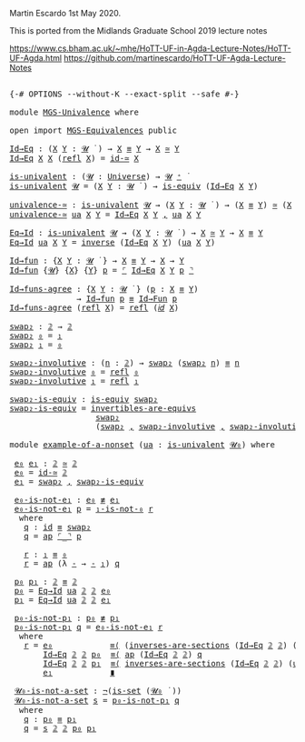 Martin Escardo 1st May 2020.

This is ported from the Midlands Graduate School 2019 lecture notes

 https://www.cs.bham.ac.uk/~mhe/HoTT-UF-in-Agda-Lecture-Notes/HoTT-UF-Agda.html
 https://github.com/martinescardo/HoTT-UF-Agda-Lecture-Notes

<pre class="Agda">

<a id="256" class="Symbol">{-#</a> <a id="260" class="Keyword">OPTIONS</a> <a id="268" class="Pragma">--without-K</a> <a id="280" class="Pragma">--exact-split</a> <a id="294" class="Pragma">--safe</a> <a id="301" class="Symbol">#-}</a>

<a id="306" class="Keyword">module</a> <a id="313" href="MGS-Univalence.html" class="Module">MGS-Univalence</a> <a id="328" class="Keyword">where</a>

<a id="335" class="Keyword">open</a> <a id="340" class="Keyword">import</a> <a id="347" href="MGS-Equivalences.html" class="Module">MGS-Equivalences</a> <a id="364" class="Keyword">public</a>

<a id="Id→Eq"></a><a id="372" href="MGS-Univalence.html#372" class="Function">Id→Eq</a> <a id="378" class="Symbol">:</a> <a id="380" class="Symbol">(</a><a id="381" href="MGS-Univalence.html#381" class="Bound">X</a> <a id="383" href="MGS-Univalence.html#383" class="Bound">Y</a> <a id="385" class="Symbol">:</a> <a id="387" href="Universes.html#260" class="Generalizable">𝓤</a> <a id="389" href="Universes.html#403" class="Function Operator">̇</a> <a id="391" class="Symbol">)</a> <a id="393" class="Symbol">→</a> <a id="395" href="MGS-Univalence.html#381" class="Bound">X</a> <a id="397" href="MGS-MLTT.html#4207" class="Datatype Operator">≡</a> <a id="399" href="MGS-Univalence.html#383" class="Bound">Y</a> <a id="401" class="Symbol">→</a> <a id="403" href="MGS-Univalence.html#381" class="Bound">X</a> <a id="405" href="MGS-Equivalences.html#5035" class="Function Operator">≃</a> <a id="407" href="MGS-Univalence.html#383" class="Bound">Y</a>
<a id="409" href="MGS-Univalence.html#372" class="Function">Id→Eq</a> <a id="415" href="MGS-Univalence.html#415" class="Bound">X</a> <a id="417" href="MGS-Univalence.html#415" class="Bound">X</a> <a id="419" class="Symbol">(</a><a id="420" href="MGS-MLTT.html#4242" class="InductiveConstructor">refl</a> <a id="425" href="MGS-Univalence.html#415" class="Bound">X</a><a id="426" class="Symbol">)</a> <a id="428" class="Symbol">=</a> <a id="430" href="MGS-Equivalences.html#6107" class="Function">id-≃</a> <a id="435" href="MGS-Univalence.html#415" class="Bound">X</a>

<a id="is-univalent"></a><a id="438" href="MGS-Univalence.html#438" class="Function">is-univalent</a> <a id="451" class="Symbol">:</a> <a id="453" class="Symbol">(</a><a id="454" href="MGS-Univalence.html#454" class="Bound">𝓤</a> <a id="456" class="Symbol">:</a> <a id="458" href="Universes.html#205" class="Postulate">Universe</a><a id="466" class="Symbol">)</a> <a id="468" class="Symbol">→</a> <a id="470" href="MGS-Univalence.html#454" class="Bound">𝓤</a> <a id="472" href="Universes.html#181" class="Primitive Operator">⁺</a> <a id="474" href="Universes.html#403" class="Function Operator">̇</a>
<a id="476" href="MGS-Univalence.html#438" class="Function">is-univalent</a> <a id="489" href="MGS-Univalence.html#489" class="Bound">𝓤</a> <a id="491" class="Symbol">=</a> <a id="493" class="Symbol">(</a><a id="494" href="MGS-Univalence.html#494" class="Bound">X</a> <a id="496" href="MGS-Univalence.html#496" class="Bound">Y</a> <a id="498" class="Symbol">:</a> <a id="500" href="MGS-Univalence.html#489" class="Bound">𝓤</a> <a id="502" href="Universes.html#403" class="Function Operator">̇</a> <a id="504" class="Symbol">)</a> <a id="506" class="Symbol">→</a> <a id="508" href="MGS-Equivalences.html#868" class="Function">is-equiv</a> <a id="517" class="Symbol">(</a><a id="518" href="MGS-Univalence.html#372" class="Function">Id→Eq</a> <a id="524" href="MGS-Univalence.html#494" class="Bound">X</a> <a id="526" href="MGS-Univalence.html#496" class="Bound">Y</a><a id="527" class="Symbol">)</a>

<a id="univalence-≃"></a><a id="530" href="MGS-Univalence.html#530" class="Function">univalence-≃</a> <a id="543" class="Symbol">:</a> <a id="545" href="MGS-Univalence.html#438" class="Function">is-univalent</a> <a id="558" href="Universes.html#260" class="Generalizable">𝓤</a> <a id="560" class="Symbol">→</a> <a id="562" class="Symbol">(</a><a id="563" href="MGS-Univalence.html#563" class="Bound">X</a> <a id="565" href="MGS-Univalence.html#565" class="Bound">Y</a> <a id="567" class="Symbol">:</a> <a id="569" href="Universes.html#260" class="Generalizable">𝓤</a> <a id="571" href="Universes.html#403" class="Function Operator">̇</a> <a id="573" class="Symbol">)</a> <a id="575" class="Symbol">→</a> <a id="577" class="Symbol">(</a><a id="578" href="MGS-Univalence.html#563" class="Bound">X</a> <a id="580" href="MGS-MLTT.html#4207" class="Datatype Operator">≡</a> <a id="582" href="MGS-Univalence.html#565" class="Bound">Y</a><a id="583" class="Symbol">)</a> <a id="585" href="MGS-Equivalences.html#5035" class="Function Operator">≃</a> <a id="587" class="Symbol">(</a><a id="588" href="MGS-Univalence.html#563" class="Bound">X</a> <a id="590" href="MGS-Equivalences.html#5035" class="Function Operator">≃</a> <a id="592" href="MGS-Univalence.html#565" class="Bound">Y</a><a id="593" class="Symbol">)</a>
<a id="595" href="MGS-Univalence.html#530" class="Function">univalence-≃</a> <a id="608" href="MGS-Univalence.html#608" class="Bound">ua</a> <a id="611" href="MGS-Univalence.html#611" class="Bound">X</a> <a id="613" href="MGS-Univalence.html#613" class="Bound">Y</a> <a id="615" class="Symbol">=</a> <a id="617" href="MGS-Univalence.html#372" class="Function">Id→Eq</a> <a id="623" href="MGS-Univalence.html#611" class="Bound">X</a> <a id="625" href="MGS-Univalence.html#613" class="Bound">Y</a> <a id="627" href="MGS-MLTT.html#2929" class="InductiveConstructor Operator">,</a> <a id="629" href="MGS-Univalence.html#608" class="Bound">ua</a> <a id="632" href="MGS-Univalence.html#611" class="Bound">X</a> <a id="634" href="MGS-Univalence.html#613" class="Bound">Y</a>

<a id="Eq→Id"></a><a id="637" href="MGS-Univalence.html#637" class="Function">Eq→Id</a> <a id="643" class="Symbol">:</a> <a id="645" href="MGS-Univalence.html#438" class="Function">is-univalent</a> <a id="658" href="Universes.html#260" class="Generalizable">𝓤</a> <a id="660" class="Symbol">→</a> <a id="662" class="Symbol">(</a><a id="663" href="MGS-Univalence.html#663" class="Bound">X</a> <a id="665" href="MGS-Univalence.html#665" class="Bound">Y</a> <a id="667" class="Symbol">:</a> <a id="669" href="Universes.html#260" class="Generalizable">𝓤</a> <a id="671" href="Universes.html#403" class="Function Operator">̇</a> <a id="673" class="Symbol">)</a> <a id="675" class="Symbol">→</a> <a id="677" href="MGS-Univalence.html#663" class="Bound">X</a> <a id="679" href="MGS-Equivalences.html#5035" class="Function Operator">≃</a> <a id="681" href="MGS-Univalence.html#665" class="Bound">Y</a> <a id="683" class="Symbol">→</a> <a id="685" href="MGS-Univalence.html#663" class="Bound">X</a> <a id="687" href="MGS-MLTT.html#4207" class="Datatype Operator">≡</a> <a id="689" href="MGS-Univalence.html#665" class="Bound">Y</a>
<a id="691" href="MGS-Univalence.html#637" class="Function">Eq→Id</a> <a id="697" href="MGS-Univalence.html#697" class="Bound">ua</a> <a id="700" href="MGS-Univalence.html#700" class="Bound">X</a> <a id="702" href="MGS-Univalence.html#702" class="Bound">Y</a> <a id="704" class="Symbol">=</a> <a id="706" href="MGS-Equivalences.html#979" class="Function">inverse</a> <a id="714" class="Symbol">(</a><a id="715" href="MGS-Univalence.html#372" class="Function">Id→Eq</a> <a id="721" href="MGS-Univalence.html#700" class="Bound">X</a> <a id="723" href="MGS-Univalence.html#702" class="Bound">Y</a><a id="724" class="Symbol">)</a> <a id="726" class="Symbol">(</a><a id="727" href="MGS-Univalence.html#697" class="Bound">ua</a> <a id="730" href="MGS-Univalence.html#700" class="Bound">X</a> <a id="732" href="MGS-Univalence.html#702" class="Bound">Y</a><a id="733" class="Symbol">)</a>

<a id="Id→fun"></a><a id="736" href="MGS-Univalence.html#736" class="Function">Id→fun</a> <a id="743" class="Symbol">:</a> <a id="745" class="Symbol">{</a><a id="746" href="MGS-Univalence.html#746" class="Bound">X</a> <a id="748" href="MGS-Univalence.html#748" class="Bound">Y</a> <a id="750" class="Symbol">:</a> <a id="752" href="Universes.html#260" class="Generalizable">𝓤</a> <a id="754" href="Universes.html#403" class="Function Operator">̇</a> <a id="756" class="Symbol">}</a> <a id="758" class="Symbol">→</a> <a id="760" href="MGS-Univalence.html#746" class="Bound">X</a> <a id="762" href="MGS-MLTT.html#4207" class="Datatype Operator">≡</a> <a id="764" href="MGS-Univalence.html#748" class="Bound">Y</a> <a id="766" class="Symbol">→</a> <a id="768" href="MGS-Univalence.html#746" class="Bound">X</a> <a id="770" class="Symbol">→</a> <a id="772" href="MGS-Univalence.html#748" class="Bound">Y</a>
<a id="774" href="MGS-Univalence.html#736" class="Function">Id→fun</a> <a id="781" class="Symbol">{</a><a id="782" href="MGS-Univalence.html#782" class="Bound">𝓤</a><a id="783" class="Symbol">}</a> <a id="785" class="Symbol">{</a><a id="786" href="MGS-Univalence.html#786" class="Bound">X</a><a id="787" class="Symbol">}</a> <a id="789" class="Symbol">{</a><a id="790" href="MGS-Univalence.html#790" class="Bound">Y</a><a id="791" class="Symbol">}</a> <a id="793" href="MGS-Univalence.html#793" class="Bound">p</a> <a id="795" class="Symbol">=</a> <a id="797" href="MGS-Equivalences.html#5103" class="Function Operator">⌜</a> <a id="799" href="MGS-Univalence.html#372" class="Function">Id→Eq</a> <a id="805" href="MGS-Univalence.html#786" class="Bound">X</a> <a id="807" href="MGS-Univalence.html#790" class="Bound">Y</a> <a id="809" href="MGS-Univalence.html#793" class="Bound">p</a> <a id="811" href="MGS-Equivalences.html#5103" class="Function Operator">⌝</a>

<a id="Id→funs-agree"></a><a id="814" href="MGS-Univalence.html#814" class="Function">Id→funs-agree</a> <a id="828" class="Symbol">:</a> <a id="830" class="Symbol">{</a><a id="831" href="MGS-Univalence.html#831" class="Bound">X</a> <a id="833" href="MGS-Univalence.html#833" class="Bound">Y</a> <a id="835" class="Symbol">:</a> <a id="837" href="Universes.html#260" class="Generalizable">𝓤</a> <a id="839" href="Universes.html#403" class="Function Operator">̇</a> <a id="841" class="Symbol">}</a> <a id="843" class="Symbol">(</a><a id="844" href="MGS-Univalence.html#844" class="Bound">p</a> <a id="846" class="Symbol">:</a> <a id="848" href="MGS-Univalence.html#831" class="Bound">X</a> <a id="850" href="MGS-MLTT.html#4207" class="Datatype Operator">≡</a> <a id="852" href="MGS-Univalence.html#833" class="Bound">Y</a><a id="853" class="Symbol">)</a>
              <a id="869" class="Symbol">→</a> <a id="871" href="MGS-Univalence.html#736" class="Function">Id→fun</a> <a id="878" href="MGS-Univalence.html#844" class="Bound">p</a> <a id="880" href="MGS-MLTT.html#4207" class="Datatype Operator">≡</a> <a id="882" href="MGS-MLTT.html#7661" class="Function">Id→Fun</a> <a id="889" href="MGS-Univalence.html#844" class="Bound">p</a>
<a id="891" href="MGS-Univalence.html#814" class="Function">Id→funs-agree</a> <a id="905" class="Symbol">(</a><a id="906" href="MGS-MLTT.html#4242" class="InductiveConstructor">refl</a> <a id="911" href="MGS-Univalence.html#911" class="Bound">X</a><a id="912" class="Symbol">)</a> <a id="914" class="Symbol">=</a> <a id="916" href="MGS-MLTT.html#4242" class="InductiveConstructor">refl</a> <a id="921" class="Symbol">(</a><a id="922" href="MGS-MLTT.html#3778" class="Function">𝑖𝑑</a> <a id="925" href="MGS-Univalence.html#911" class="Bound">X</a><a id="926" class="Symbol">)</a>

<a id="swap₂"></a><a id="929" href="MGS-Univalence.html#929" class="Function">swap₂</a> <a id="935" class="Symbol">:</a> <a id="937" href="MGS-MLTT.html#2482" class="Function">𝟚</a> <a id="939" class="Symbol">→</a> <a id="941" href="MGS-MLTT.html#2482" class="Function">𝟚</a>
<a id="943" href="MGS-Univalence.html#929" class="Function">swap₂</a> <a id="949" href="MGS-MLTT.html#2510" class="InductiveConstructor">₀</a> <a id="951" class="Symbol">=</a> <a id="953" href="MGS-MLTT.html#2528" class="InductiveConstructor">₁</a>
<a id="955" href="MGS-Univalence.html#929" class="Function">swap₂</a> <a id="961" href="MGS-MLTT.html#2528" class="InductiveConstructor">₁</a> <a id="963" class="Symbol">=</a> <a id="965" href="MGS-MLTT.html#2510" class="InductiveConstructor">₀</a>

<a id="swap₂-involutive"></a><a id="968" href="MGS-Univalence.html#968" class="Function">swap₂-involutive</a> <a id="985" class="Symbol">:</a> <a id="987" class="Symbol">(</a><a id="988" href="MGS-Univalence.html#988" class="Bound">n</a> <a id="990" class="Symbol">:</a> <a id="992" href="MGS-MLTT.html#2482" class="Function">𝟚</a><a id="993" class="Symbol">)</a> <a id="995" class="Symbol">→</a> <a id="997" href="MGS-Univalence.html#929" class="Function">swap₂</a> <a id="1003" class="Symbol">(</a><a id="1004" href="MGS-Univalence.html#929" class="Function">swap₂</a> <a id="1010" href="MGS-Univalence.html#988" class="Bound">n</a><a id="1011" class="Symbol">)</a> <a id="1013" href="MGS-MLTT.html#4207" class="Datatype Operator">≡</a> <a id="1015" href="MGS-Univalence.html#988" class="Bound">n</a>
<a id="1017" href="MGS-Univalence.html#968" class="Function">swap₂-involutive</a> <a id="1034" href="MGS-MLTT.html#2510" class="InductiveConstructor">₀</a> <a id="1036" class="Symbol">=</a> <a id="1038" href="MGS-MLTT.html#4242" class="InductiveConstructor">refl</a> <a id="1043" href="MGS-MLTT.html#2510" class="InductiveConstructor">₀</a>
<a id="1045" href="MGS-Univalence.html#968" class="Function">swap₂-involutive</a> <a id="1062" href="MGS-MLTT.html#2528" class="InductiveConstructor">₁</a> <a id="1064" class="Symbol">=</a> <a id="1066" href="MGS-MLTT.html#4242" class="InductiveConstructor">refl</a> <a id="1071" href="MGS-MLTT.html#2528" class="InductiveConstructor">₁</a>

<a id="swap₂-is-equiv"></a><a id="1074" href="MGS-Univalence.html#1074" class="Function">swap₂-is-equiv</a> <a id="1089" class="Symbol">:</a> <a id="1091" href="MGS-Equivalences.html#868" class="Function">is-equiv</a> <a id="1100" href="MGS-Univalence.html#929" class="Function">swap₂</a>
<a id="1106" href="MGS-Univalence.html#1074" class="Function">swap₂-is-equiv</a> <a id="1121" class="Symbol">=</a> <a id="1123" href="MGS-Equivalences.html#2127" class="Function">invertibles-are-equivs</a>
                  <a id="1164" href="MGS-Univalence.html#929" class="Function">swap₂</a>
                  <a id="1188" class="Symbol">(</a><a id="1189" href="MGS-Univalence.html#929" class="Function">swap₂</a> <a id="1195" href="MGS-MLTT.html#2929" class="InductiveConstructor Operator">,</a> <a id="1197" href="MGS-Univalence.html#968" class="Function">swap₂-involutive</a> <a id="1214" href="MGS-MLTT.html#2929" class="InductiveConstructor Operator">,</a> <a id="1216" href="MGS-Univalence.html#968" class="Function">swap₂-involutive</a><a id="1232" class="Symbol">)</a>

<a id="1235" class="Keyword">module</a> <a id="example-of-a-nonset"></a><a id="1242" href="MGS-Univalence.html#1242" class="Module">example-of-a-nonset</a> <a id="1262" class="Symbol">(</a><a id="1263" href="MGS-Univalence.html#1263" class="Bound">ua</a> <a id="1266" class="Symbol">:</a> <a id="1268" href="MGS-Univalence.html#438" class="Function">is-univalent</a> <a id="1281" href="Universes.html#158" class="Primitive">𝓤₀</a><a id="1283" class="Symbol">)</a> <a id="1285" class="Keyword">where</a>

 <a id="example-of-a-nonset.e₀"></a><a id="1293" href="MGS-Univalence.html#1293" class="Function">e₀</a> <a id="example-of-a-nonset.e₁"></a><a id="1296" href="MGS-Univalence.html#1296" class="Function">e₁</a> <a id="1299" class="Symbol">:</a> <a id="1301" href="MGS-MLTT.html#2482" class="Function">𝟚</a> <a id="1303" href="MGS-Equivalences.html#5035" class="Function Operator">≃</a> <a id="1305" href="MGS-MLTT.html#2482" class="Function">𝟚</a>
 <a id="1308" href="MGS-Univalence.html#1293" class="Function">e₀</a> <a id="1311" class="Symbol">=</a> <a id="1313" href="MGS-Equivalences.html#6107" class="Function">id-≃</a> <a id="1318" href="MGS-MLTT.html#2482" class="Function">𝟚</a>
 <a id="1321" href="MGS-Univalence.html#1296" class="Function">e₁</a> <a id="1324" class="Symbol">=</a> <a id="1326" href="MGS-Univalence.html#929" class="Function">swap₂</a> <a id="1332" href="MGS-MLTT.html#2929" class="InductiveConstructor Operator">,</a> <a id="1334" href="MGS-Univalence.html#1074" class="Function">swap₂-is-equiv</a>

 <a id="example-of-a-nonset.e₀-is-not-e₁"></a><a id="1351" href="MGS-Univalence.html#1351" class="Function">e₀-is-not-e₁</a> <a id="1364" class="Symbol">:</a> <a id="1366" href="MGS-Univalence.html#1293" class="Function">e₀</a> <a id="1369" href="MGS-MLTT.html#7515" class="Function Operator">≢</a> <a id="1371" href="MGS-Univalence.html#1296" class="Function">e₁</a>
 <a id="1375" href="MGS-Univalence.html#1351" class="Function">e₀-is-not-e₁</a> <a id="1388" href="MGS-Univalence.html#1388" class="Bound">p</a> <a id="1390" class="Symbol">=</a> <a id="1392" href="MGS-MLTT.html#7962" class="Function">₁-is-not-₀</a> <a id="1403" href="MGS-Univalence.html#1451" class="Function">r</a>
  <a id="1407" class="Keyword">where</a>
   <a id="1416" href="MGS-Univalence.html#1416" class="Function">q</a> <a id="1418" class="Symbol">:</a> <a id="1420" href="MGS-MLTT.html#3744" class="Function">id</a> <a id="1423" href="MGS-MLTT.html#4207" class="Datatype Operator">≡</a> <a id="1425" href="MGS-Univalence.html#929" class="Function">swap₂</a>
   <a id="1434" href="MGS-Univalence.html#1416" class="Function">q</a> <a id="1436" class="Symbol">=</a> <a id="1438" href="MGS-MLTT.html#6613" class="Function">ap</a> <a id="1441" href="MGS-Equivalences.html#5103" class="Function Operator">⌜_⌝</a> <a id="1445" href="MGS-Univalence.html#1388" class="Bound">p</a>

   <a id="1451" href="MGS-Univalence.html#1451" class="Function">r</a> <a id="1453" class="Symbol">:</a> <a id="1455" href="MGS-MLTT.html#2528" class="InductiveConstructor">₁</a> <a id="1457" href="MGS-MLTT.html#4207" class="Datatype Operator">≡</a> <a id="1459" href="MGS-MLTT.html#2510" class="InductiveConstructor">₀</a>
   <a id="1464" href="MGS-Univalence.html#1451" class="Function">r</a> <a id="1466" class="Symbol">=</a> <a id="1468" href="MGS-MLTT.html#6613" class="Function">ap</a> <a id="1471" class="Symbol">(λ</a> <a id="1474" href="MGS-Univalence.html#1474" class="Bound">-</a> <a id="1476" class="Symbol">→</a> <a id="1478" href="MGS-Univalence.html#1474" class="Bound">-</a> <a id="1480" href="MGS-MLTT.html#2528" class="InductiveConstructor">₁</a><a id="1481" class="Symbol">)</a> <a id="1483" href="MGS-Univalence.html#1416" class="Function">q</a>

 <a id="example-of-a-nonset.p₀"></a><a id="1487" href="MGS-Univalence.html#1487" class="Function">p₀</a> <a id="example-of-a-nonset.p₁"></a><a id="1490" href="MGS-Univalence.html#1490" class="Function">p₁</a> <a id="1493" class="Symbol">:</a> <a id="1495" href="MGS-MLTT.html#2482" class="Function">𝟚</a> <a id="1497" href="MGS-MLTT.html#4207" class="Datatype Operator">≡</a> <a id="1499" href="MGS-MLTT.html#2482" class="Function">𝟚</a>
 <a id="1502" href="MGS-Univalence.html#1487" class="Function">p₀</a> <a id="1505" class="Symbol">=</a> <a id="1507" href="MGS-Univalence.html#637" class="Function">Eq→Id</a> <a id="1513" href="MGS-Univalence.html#1263" class="Bound">ua</a> <a id="1516" href="MGS-MLTT.html#2482" class="Function">𝟚</a> <a id="1518" href="MGS-MLTT.html#2482" class="Function">𝟚</a> <a id="1520" href="MGS-Univalence.html#1293" class="Function">e₀</a>
 <a id="1524" href="MGS-Univalence.html#1490" class="Function">p₁</a> <a id="1527" class="Symbol">=</a> <a id="1529" href="MGS-Univalence.html#637" class="Function">Eq→Id</a> <a id="1535" href="MGS-Univalence.html#1263" class="Bound">ua</a> <a id="1538" href="MGS-MLTT.html#2482" class="Function">𝟚</a> <a id="1540" href="MGS-MLTT.html#2482" class="Function">𝟚</a> <a id="1542" href="MGS-Univalence.html#1296" class="Function">e₁</a>

 <a id="example-of-a-nonset.p₀-is-not-p₁"></a><a id="1547" href="MGS-Univalence.html#1547" class="Function">p₀-is-not-p₁</a> <a id="1560" class="Symbol">:</a> <a id="1562" href="MGS-Univalence.html#1487" class="Function">p₀</a> <a id="1565" href="MGS-MLTT.html#7515" class="Function Operator">≢</a> <a id="1567" href="MGS-Univalence.html#1490" class="Function">p₁</a>
 <a id="1571" href="MGS-Univalence.html#1547" class="Function">p₀-is-not-p₁</a> <a id="1584" href="MGS-Univalence.html#1584" class="Bound">q</a> <a id="1586" class="Symbol">=</a> <a id="1588" href="MGS-Univalence.html#1351" class="Function">e₀-is-not-e₁</a> <a id="1601" href="MGS-Univalence.html#1614" class="Function">r</a>
  <a id="1605" class="Keyword">where</a>
   <a id="1614" href="MGS-Univalence.html#1614" class="Function">r</a> <a id="1616" class="Symbol">=</a> <a id="1618" href="MGS-Univalence.html#1293" class="Function">e₀</a>            <a id="1632" href="MGS-MLTT.html#5997" class="Function Operator">≡⟨</a> <a id="1635" class="Symbol">(</a><a id="1636" href="MGS-Equivalences.html#1102" class="Function">inverses-are-sections</a> <a id="1658" class="Symbol">(</a><a id="1659" href="MGS-Univalence.html#372" class="Function">Id→Eq</a> <a id="1665" href="MGS-MLTT.html#2482" class="Function">𝟚</a> <a id="1667" href="MGS-MLTT.html#2482" class="Function">𝟚</a><a id="1668" class="Symbol">)</a> <a id="1670" class="Symbol">(</a><a id="1671" href="MGS-Univalence.html#1263" class="Bound">ua</a> <a id="1674" href="MGS-MLTT.html#2482" class="Function">𝟚</a> <a id="1676" href="MGS-MLTT.html#2482" class="Function">𝟚</a><a id="1677" class="Symbol">)</a> <a id="1679" href="MGS-Univalence.html#1293" class="Function">e₀</a><a id="1681" class="Symbol">)</a><a id="1682" href="MGS-MLTT.html#6125" class="Function Operator">⁻¹</a> <a id="1685" href="MGS-MLTT.html#5997" class="Function Operator">⟩</a>
       <a id="1694" href="MGS-Univalence.html#372" class="Function">Id→Eq</a> <a id="1700" href="MGS-MLTT.html#2482" class="Function">𝟚</a> <a id="1702" href="MGS-MLTT.html#2482" class="Function">𝟚</a> <a id="1704" href="MGS-Univalence.html#1487" class="Function">p₀</a>  <a id="1708" href="MGS-MLTT.html#5997" class="Function Operator">≡⟨</a> <a id="1711" href="MGS-MLTT.html#6613" class="Function">ap</a> <a id="1714" class="Symbol">(</a><a id="1715" href="MGS-Univalence.html#372" class="Function">Id→Eq</a> <a id="1721" href="MGS-MLTT.html#2482" class="Function">𝟚</a> <a id="1723" href="MGS-MLTT.html#2482" class="Function">𝟚</a><a id="1724" class="Symbol">)</a> <a id="1726" href="MGS-Univalence.html#1584" class="Bound">q</a>                                  <a id="1761" href="MGS-MLTT.html#5997" class="Function Operator">⟩</a>
       <a id="1770" href="MGS-Univalence.html#372" class="Function">Id→Eq</a> <a id="1776" href="MGS-MLTT.html#2482" class="Function">𝟚</a> <a id="1778" href="MGS-MLTT.html#2482" class="Function">𝟚</a> <a id="1780" href="MGS-Univalence.html#1490" class="Function">p₁</a>  <a id="1784" href="MGS-MLTT.html#5997" class="Function Operator">≡⟨</a> <a id="1787" href="MGS-Equivalences.html#1102" class="Function">inverses-are-sections</a> <a id="1809" class="Symbol">(</a><a id="1810" href="MGS-Univalence.html#372" class="Function">Id→Eq</a> <a id="1816" href="MGS-MLTT.html#2482" class="Function">𝟚</a> <a id="1818" href="MGS-MLTT.html#2482" class="Function">𝟚</a><a id="1819" class="Symbol">)</a> <a id="1821" class="Symbol">(</a><a id="1822" href="MGS-Univalence.html#1263" class="Bound">ua</a> <a id="1825" href="MGS-MLTT.html#2482" class="Function">𝟚</a> <a id="1827" href="MGS-MLTT.html#2482" class="Function">𝟚</a><a id="1828" class="Symbol">)</a> <a id="1830" href="MGS-Univalence.html#1296" class="Function">e₁</a>     <a id="1837" href="MGS-MLTT.html#5997" class="Function Operator">⟩</a>
       <a id="1846" href="MGS-Univalence.html#1296" class="Function">e₁</a>            <a id="1860" href="MGS-MLTT.html#6079" class="Function Operator">∎</a>

 <a id="example-of-a-nonset.𝓤₀-is-not-a-set"></a><a id="1864" href="MGS-Univalence.html#1864" class="Function">𝓤₀-is-not-a-set</a> <a id="1880" class="Symbol">:</a> <a id="1882" href="MGS-MLTT.html#956" class="Function">¬</a><a id="1883" class="Symbol">(</a><a id="1884" href="MGS-Basic-UF.html#1929" class="Function">is-set</a> <a id="1891" class="Symbol">(</a><a id="1892" href="Universes.html#158" class="Primitive">𝓤₀</a> <a id="1895" href="Universes.html#403" class="Function Operator">̇</a> <a id="1897" class="Symbol">))</a>
 <a id="1901" href="MGS-Univalence.html#1864" class="Function">𝓤₀-is-not-a-set</a> <a id="1917" href="MGS-Univalence.html#1917" class="Bound">s</a> <a id="1919" class="Symbol">=</a> <a id="1921" href="MGS-Univalence.html#1547" class="Function">p₀-is-not-p₁</a> <a id="1934" href="MGS-Univalence.html#1947" class="Function">q</a>
  <a id="1938" class="Keyword">where</a>
   <a id="1947" href="MGS-Univalence.html#1947" class="Function">q</a> <a id="1949" class="Symbol">:</a> <a id="1951" href="MGS-Univalence.html#1487" class="Function">p₀</a> <a id="1954" href="MGS-MLTT.html#4207" class="Datatype Operator">≡</a> <a id="1956" href="MGS-Univalence.html#1490" class="Function">p₁</a>
   <a id="1962" href="MGS-Univalence.html#1947" class="Function">q</a> <a id="1964" class="Symbol">=</a> <a id="1966" href="MGS-Univalence.html#1917" class="Bound">s</a> <a id="1968" href="MGS-MLTT.html#2482" class="Function">𝟚</a> <a id="1970" href="MGS-MLTT.html#2482" class="Function">𝟚</a> <a id="1972" href="MGS-Univalence.html#1487" class="Function">p₀</a> <a id="1975" href="MGS-Univalence.html#1490" class="Function">p₁</a>

</pre>
